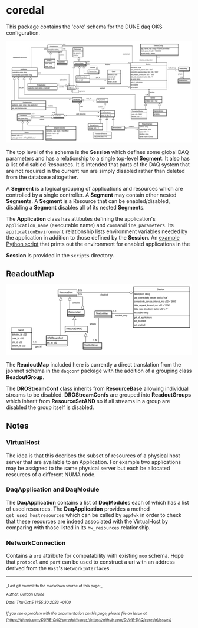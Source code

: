 # coredal
This package contains the 'core' schema for the DUNE daq OKS configuration.

  ![schema](schema.png)

The top level of the schema is the **Session** which defines some global
DAQ parameters and has a relationship to a single top-level **Segment**.
It also has a list of disabled Resources. It is intended that parts of
the DAQ system that are not required in the current run are simply
disabled rather than deleted from the database altogether.

A **Segment** is a logical grouping of applications and resources which
are controlled by a single controller. A **Segment** may contain other
nested **Segment**s. A **Segment** is a Resource that can be enabled/disabled,
disabling a **Segment** disables all of its nested **Segment**s.

The **Application** class has attibutes defining the application's
 `application_name` (executable name) and `commandline_parameters`. Its
 `applicationEnvironment` relationship lists environment variables needed by the
 application in addition to those defined by the **Session**. An
 [example Python script](https://github.com/DUNE-DAQ/coredal/blob/develop/scripts/app_environment.py)
 that prints out the environment for enabled applications in the

 **Session** is provided in the `scripts` directory.

## ReadoutMap

 ![ReadoutMap schema](ReadoutMap.png)

 The **ReadoutMap** included here is currently a direct translation
from the jsonnet schema in the `daqconf` package with the addition of
a grouping class **ReadoutGroup**.

 The **DROStreamConf** class inherits from **ResourceBase** allowing
individual streams to be disabled.  **DROStreamConfs** are grouped
into **ReadoutGroups** which inherit from **ResourceSetAND** so if all
streams in a group are disabled the group itself is disabled.


## Notes

### VirtualHost

 The idea is that this decribes the subset of resources of a physical
host server that are available to an Application. For example two
applications may be assigned to the same physical server but each be
allocated resources of a different NUMA node.

### **DaqApplication** and **DaqModule**

 The **DaqApplication** contains a list of **DaqModule**s each of which has a
list of used resources. The **DaqApplication** provides a method
`get_used_hostresources` which can be called by `appfwk` in order to check
that these resources are indeed associated with the VirtualHost by
comparing with those listed in its `hw_resources` relationship.

### NetworkConnection

  Contains a `uri` attribute for compatability with existing `moo`
  schema. Hope that `protocol` and `port` can be used to construct a
  uri with an address derived from the `Host`'s `NetworkInterface`s.


-----

<font size="1">
_Last git commit to the markdown source of this page:_


_Author: Gordon Crone_

_Date: Thu Oct 5 11:55:30 2023 +0100_

_If you see a problem with the documentation on this page, please file an Issue at [https://github.com/DUNE-DAQ/coredal/issues](https://github.com/DUNE-DAQ/coredal/issues)_
</font>
